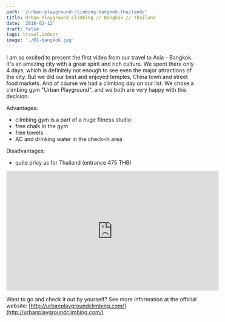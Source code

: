 ```yaml
---
path: '/urban-playground-climbing-bangkok-thailand/'
title: Urban Playground Climbing // Bangkok // Thailand
date: '2018-02-12'
draft: false
tags: travel,indoor
image: './01-bangkok.jpg'
---
```


I am so excited to present the first video from our travel to Asia - Bangkok. It's an amazing city with a great spirit and rich culture. We spent there only 4 days, which is definitely not enough to see even the major attractions of the city. But we did our best and enjoyed temples, China town and street food markets. And of course we had a climbing day on our list. We chose a climbing gym "Urban Playground", and we both are very happy with this decision.

Advantages:

* climbing gym is a part of a huge fitness studio
* free chalk in the gym
* free towels
* AC and drinking water in the check-in area

Disadvantages:

* quite pricy as for Thailand (entrance 475 THB)

<iframe width="560" height="315" src="https://www.youtube.com/embed/ULQlLompmE8?rel=0" frameborder="0" allow="autoplay; encrypted-media" allowfullscreen></iframe>

Want to go and check it out by yourself? See more information at the official website: [http://urbanplaygroundclimbing.com/](http://urbanplaygroundclimbing.com/)

